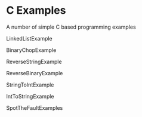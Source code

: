# C Examples
A number of simple C based programming examples

LinkedListExample

BinaryChopExample

ReverseStringExample

ReverseBinaryExample

StringToIntExample

IntToStringExample

SpotTheFaultExamples

